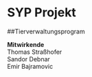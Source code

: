 # SYP Projekt
##Tierverwaltungsprogram

**Mitwirkende**\
Thomas Straßhofer\
Sandor Debnar\
Emir Bajramovic

